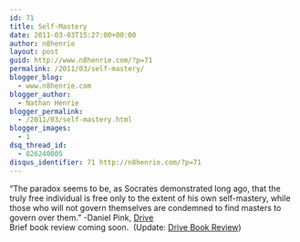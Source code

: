 ```yaml
---
id: 71
title: Self-Mastery
date: 2011-03-03T15:27:00+00:00
author: n8henrie
layout: post
guid: http://www.n8henrie.com/?p=71
permalink: /2011/03/self-mastery/
blogger_blog:
  - www.n8henrie.com
blogger_author:
  - Nathan Henrie
blogger_permalink:
  - /2011/03/self-mastery.html
blogger_images:
  - 1
dsq_thread_id:
  - 826240005
disqus_identifier: 71 http://n8henrie.com/?p=71
---
```

<div>
  &#8220;The paradox seems to be, as Socrates demonstrated long ago, that the truly free individual is free only to the extent of his own self-mastery, while those who will not govern themselves are condemned to find masters to govern over them.&#8221; -Daniel Pink, <span style="text-decoration: underline;"><a href="http://www.amazon.com/Drive-Surprising-Truth-About-Motivates/dp/1594488843/ref=sr_1_1?ie=UTF8&s=books&qid=1299165946&sr=1-1">Drive</a></span><br />Brief book review coming soon.  (Update: <a href="http://www.n8henrie.com/2011/03/book-review-drive-daniel-pink/" target="_blank">Drive Book Review</a>)
</div>

<div>
</div>